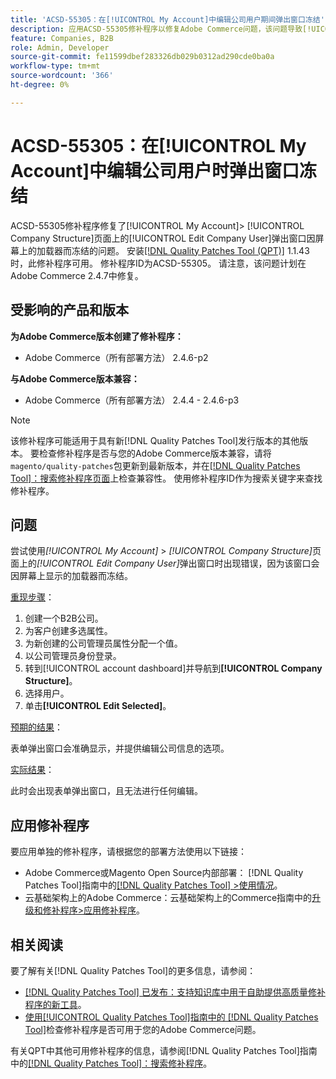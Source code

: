 ```yaml
---
title: 'ACSD-55305：在[!UICONTROL My Account]中编辑公司用户期间弹出窗口冻结'
description: 应用ACSD-55305修补程序以修复Adobe Commerce问题，该问题导致[!UICONTROL My Account] &amp；gt； [!UICONTROL Company Structure]页面上的[!UICONTROL Edit Company User]弹出窗口因屏幕上的加载器而冻结。
feature: Companies, B2B
role: Admin, Developer
source-git-commit: fe11599dbef283326db029b0312ad290cde0ba0a
workflow-type: tm+mt
source-wordcount: '366'
ht-degree: 0%

---
```


# ACSD-55305：在[!UICONTROL My Account]中编辑公司用户时弹出窗口冻结

ACSD-55305修补程序修复了[!UICONTROL My Account]> [!UICONTROL Company Structure]页面上的[!UICONTROL Edit Company User]弹出窗口因屏幕上的加载器而冻结的问题。 安装[[!DNL Quality Patches Tool (QPT)]](https://experienceleague.adobe.com/en/docs/commerce-knowledge-base/kb/announcements/commerce-announcements/magento-quality-patches-released-new-tool-to-self-serve-quality-patches) 1.1.43时，此修补程序可用。 修补程序ID为ACSD-55305。 请注意，该问题计划在Adobe Commerce 2.4.7中修复。

## 受影响的产品和版本

**为Adobe Commerce版本创建了修补程序：**

* Adobe Commerce（所有部署方法） 2.4.6-p2

**与Adobe Commerce版本兼容：**

* Adobe Commerce（所有部署方法） 2.4.4 - 2.4.6-p3

>[!NOTE]
>
>该修补程序可能适用于具有新[!DNL Quality Patches Tool]发行版本的其他版本。 要检查修补程序是否与您的Adobe Commerce版本兼容，请将`magento/quality-patches`包更新到最新版本，并在[[!DNL Quality Patches Tool]：搜索修补程序页面](https://experienceleague.adobe.com/tools/commerce-quality-patches/index.html)上检查兼容性。 使用修补程序ID作为搜索关键字来查找修补程序。

## 问题

尝试使用&#x200B;*[!UICONTROL My Account]* > *[!UICONTROL Company Structure]*&#x200B;页面上的&#x200B;*[!UICONTROL Edit Company User]*&#x200B;弹出窗口时出现错误，因为该窗口会因屏幕上显示的加载器而冻结。

<u>重现步骤</u>：

1. 创建一个B2B公司。
1. 为客户创建多选属性。
1. 为新创建的公司管理员属性分配一个值。
1. 以公司管理员身份登录。
1. 转到[!UICONTROL account dashboard]并导航到&#x200B;**[!UICONTROL Company Structure]**。
1. 选择用户。
1. 单击&#x200B;**[!UICONTROL Edit Selected]**。

<u>预期的结果</u>：

表单弹出窗口会准确显示，并提供编辑公司信息的选项。

<u>实际结果</u>：

此时会出现表单弹出窗口，且无法进行任何编辑。

## 应用修补程序

要应用单独的修补程序，请根据您的部署方法使用以下链接：

* Adobe Commerce或Magento Open Source内部部署： [!DNL Quality Patches Tool]指南中的[[!DNL Quality Patches Tool] >使用情况](/help/tools/quality-patches-tool/usage.md)。
* 云基础架构上的Adobe Commerce：云基础架构上的Commerce指南中的[升级和修补程序>应用修补程序](https://experienceleague.adobe.com/docs/commerce-cloud-service/user-guide/develop/upgrade/apply-patches.html)。

## 相关阅读

要了解有关[!DNL Quality Patches Tool]的更多信息，请参阅：

* [[!DNL Quality Patches Tool] 已发布：支持知识库中用于自助提供高质量修补程序的新工具](https://experienceleague.adobe.com/en/docs/commerce-knowledge-base/kb/announcements/commerce-announcements/magento-quality-patches-released-new-tool-to-self-serve-quality-patches)。
* [使用[!UICONTROL Quality Patches Tool]指南中的 [!DNL Quality Patches Tool]](/help/tools/quality-patches-tool/patches-available-in-qpt/check-patch-for-magento-issue-with-magento-quality-patches.md)检查修补程序是否可用于您的Adobe Commerce问题。


有关QPT中其他可用修补程序的信息，请参阅[!DNL Quality Patches Tool]指南中的[[!DNL Quality Patches Tool]：搜索修补程序](https://experienceleague.adobe.com/tools/commerce-quality-patches/index.html)。
